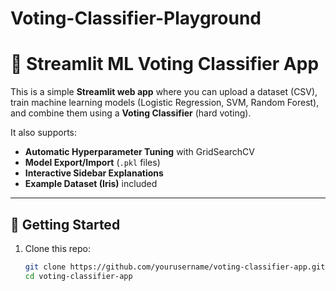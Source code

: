 # Voting-Classifier-Playground
# 🧠 Streamlit ML Voting Classifier App

This is a simple **Streamlit web app** where you can upload a dataset (CSV), train machine learning models (Logistic Regression, SVM, Random Forest), and combine them using a **Voting Classifier** (hard voting).

It also supports:
- **Automatic Hyperparameter Tuning** with GridSearchCV
- **Model Export/Import** (`.pkl` files)
- **Interactive Sidebar Explanations**
- **Example Dataset (Iris)** included

---

## 🚀 Getting Started

1. Clone this repo:
   ```bash
   git clone https://github.com/yourusername/voting-classifier-app.git
   cd voting-classifier-app
